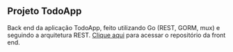 ## Projeto TodoApp

 Back end da aplicação TodoApp, feito utilizando Go (REST, GORM, mux) e seguindo a arquitetura REST. [Clique aqui](https://github.com/jvitoroc/frontend-todo-react) para acessar o repositório da front end.

